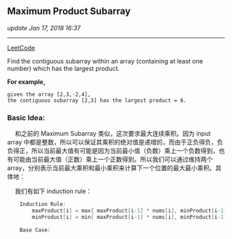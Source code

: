 ## Maximum Product Subarray
_update Jan 17, 2018 16:37_

---
[LeetCode](https://leetcode.com/problems/maximum-product-subarray/description/)

Find the contiguous subarray within an array (containing at least one number) which has the largest product.

**For example,** 

    given the array [2,3,-2,4],
    the contiguous subarray [2,3] has the largest product = 6.


### Basic Idea:
&emsp; 和之前的 Maximum Subarray 类似，这次要求最大连续乘积。因为 input array 中都是整数，所以可以保证其乘积的绝对值是递增的，而由于正负得负，负负得正，所以当前最大值有可能是因为当前最小值（负数）乘上一个负数得到，也有可能由当前最大值（正数）乘上一个正数得到。所以我们可以通过维持两个array，分别表示当前最大乘积和最小乘积来计算下一个位置的最大最小乘积。具体地：  

&emsp; 我们有如下 induction rule：
```java
    Induction Rule:
        maxProduct[i] = max{ maxProduct[i-1] * nums[i], minProduct[i-1] * nums[i] };
        minProduct[i] = min{ maxProduct[i-1] * nums[i], minProduct[i-1] * nums[i] };
    
    Base Case:
        
```